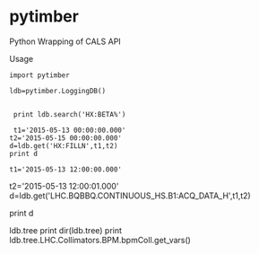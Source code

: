 # pytimber
Python Wrapping of CALS API

Usage

    import pytimber

    ldb=pytimber.LoggingDB()


     print ldb.search('HX:BETA%')

     t1='2015-05-13 00:00:00.000'
    t2='2015-05-15 00:00:00.000'
    d=ldb.get('HX:FILLN',t1,t2)
    print d

    t1='2015-05-13 12:00:00.000'
   t2='2015-05-13 12:00:01.000'
   d=ldb.get('LHC.BQBBQ.CONTINUOUS_HS.B1:ACQ_DATA_H',t1,t2)

   print d


   ldb.tree
   print dir(ldb.tree)
   print ldb.tree.LHC.Collimators.BPM.bpmColl.get_vars()
